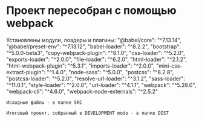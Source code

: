 # Проект пересобран с помощью webpack

Установлены модули, лоадеры и плагины:
    "@babel/core": "^7.13.14",
    "@babel/preset-env": "^7.13.12",
    "babel-loader": "^8.2.2",
    "bootstrap": "^5.0.0-beta3",
    "copy-webpack-plugin": "^8.1.0",
    "css-loader": "^5.2.0",
    "exports-loader": "^2.0.0",
    "file-loader": "^6.2.0",
    "html-loader": "^2.1.2",
    "html-webpack-plugin": "^5.3.1",
    "imports-loader": "^2.0.0",
    "mini-css-extract-plugin": "^1.4.0",
    "node-sass": "^5.0.0",
    "postcss": "^8.2.8",
    "postcss-loader": "^5.2.0",
    "resolve-url-loader": "^3.1.2",
    "sass-loader": "^11.0.1",
    "style-loader": "^2.0.0",
    "url-loader": "^4.1.1",
    "webpack": "^5.28.0",
    "webpack-cli": "^4.6.0",
    "webpack-node-externals": "^2.5.2"
    
    Исходные файлы - в папке SRC
    
    Итоговый проект, собранный в DEVELOPMENT mode - в папке DIST
